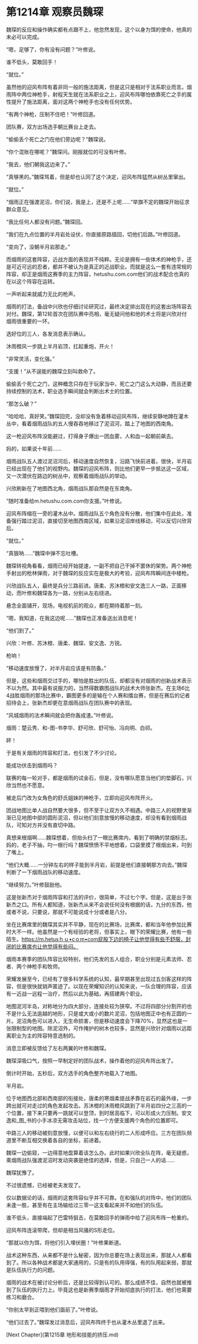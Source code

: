 # 第1214章 观察员魏琛

魏琛的反应和操作确实都有点跟不上，他忽然发现，这个以身为饵的使命，他真的未必可以完成。

“嗯，足够了，你有没有问题？”叶修说。

谁不低头，莫敢回手！

“就位。”

虽然他的迎风布阵有着非同一般的施法距离，但是这只是相对于法系职业而言。烟雨阵中两位神枪手，射程天生就在法系职业之上，迎风布阵哪怕依靠死亡之手的属性提升了施法距离，面对这两个神枪手也没有任何优势。

“有两个神枪，压制不住吧！”叶修回道。

团队赛，双方出场选手朝比赛台上走去。

“偷偷丢个死亡之门在他们旁边呢？”魏琛说。

“你个混账在哪呢？”魏琛问。刚报就位的可没有叶修。

“我去，他们朝我这边来了。”

“真够黑的。”魏琛骂着，但是却也认同了这个决定，迎风布阵猛然从树丛里窜出。

“就位。”

“烟雨正在强渡泥沼，你们说，我是上，还是不上呢……”举旗不定的魏琛开始征求群众意见。

“我比任何人都没有问题。”魏琛回。

“我们在九点位置的半月岩处设伏，你直接原路插回，切他们后路。”叶修回道。

“变向了，没朝半月岩那走。”

而烟雨的这套阵容，近战方面的表现并不纯粹。无论是拥有一些体术的神枪手，还是可近可远的忍者，都并不被认为是真正的近战职业。而就是这么一套有违常规的阵容，却正是烟雨这赛季的主力阵容，hetushu.com.com他们的战术配合也真的在以这个阵容在运转。

一声听起来就威力无比的枪声。

烟雨的打法，备战中兴欣也仔细讨论研究过，最终决定排出现在的这套出场阵容去对付。魏琛，第12轮首次在团队赛中亮相，毫无疑问他和他的术士将是兴欣对付烟雨很重要的一环。

选好位的三人，各发消息表示确认。

沐雨橙风一步跳上半月岩顶，扛起重炮，开火！

“非常灵活，变化强。”

“支援！”从不逞能的魏琛立刻叫救命了。

偷偷丢个死亡之门，这种概念只存在于玩家当中，死亡之门这么大动静，而且还要持续控制的法术，职业选手瞬间就会判断出术士的位置。

“那怎么破？”

“哈哈哈，真好笑。”魏琛回完，没却没有急着移动迎风布阵，继续安静地蹲在灌木丛中，看着烟雨战队的五人慢吞吞地移过了泥沼河，踏上了地图的西南角。

这一枪迎风布阵没能避过，打得身子爆出一团血雾，人和血一起朝前飙去。

妈的，如果说十年前……

烟雨战队五人渡过泥沼河后，移动速度自然恢复，沿路飞快前进着。很快，半月岩已经出现在了他们的视野内。魏琛的迎风布阵，则比他们更早一步抵达这一区域，又一次潜伏在路边的树丛中，观察着烟雨战队的举动。

兴欣刷新在了地图西北角，烟雨战队那自然是在东南角。

“随时准备给m.hetushu.com.com你支援。”叶修说。

迎风布阵缩在一旁的灌木丛中。烟雨战队五个角色没有分散，他们集中在此处，准备强行踏过泥沼，直接切至地图西南区域，如果沿泥沼岸线移动，可以反切兴欣背后。

“就位。”

“真狠呐……”魏琛中弹不忘吐槽。

魏琛转视角看看，烟雨已经开始提速，一副不把自己干掉不罢休的架势。两个神枪手射出的枪林弹雨，对于魏琛的反应实在是极大的考验，迎风布阵瞬间连中楼枪。

兴欣战队五人，最终是兵分三路前进。唐柔、苏沐橙和安文逸三人一路，正面移动，而叶修和魏琛各为一路，分别从左右绕进。

悬念全面铺开，现场，电视机前的观众，都在期待着那一刻。

“嗯，我知道，在我这边呢……”魏琛也正准备送出消息呢！

“他们到了。”

兴欣：叶修、苏沐橙、唐柔、魏琛、安文逸、方锐。

枪响！

“移动速度放慢了，对半月岩应该是有防备。”

但是，这些和烟雨交过手的，哪怕是胜出的队伍，却都没有对烟雨的创新战术表示不以为然。其中最有说服力的，当然得数霸图战队的战术大师张新杰。在主场6比4战胜烟雨的那场比赛中，霸图更多的是输在个人赛和擂台赛，但是在赛后的记者招待会上，张新杰却更在意烟雨战队在团队赛中的表现。

“风城烟雨的法术瞬间就会把你轰成渣。”叶修说。

烟雨：楚云秀、和-图-书李华、舒可欣、舒可怡、冯向明、白祁。

砰！

于是有关烟雨的阵容和打法，也引发了不少讨论。

能成功伏击到烟雨吗？

联赛的每一轮对手，都是烟雨的试金石，但是，没有哪队愿意当他们的垫脚石，兴欣当然也不愿意。

被走后门改为女角色的舒氏姐妹的神枪手，立即向迎风布阵开火。

团战地图比单人战自然要大很多，但不至于让双方久不相遇。中路三人的视野里渐渐已见地图中部的圆形泥沼，但以他们刻意放慢的移动速度，却没有看到烟雨战队，可知对方并没有直切中路。

真想来根烟啊……魏琛想着，但抬头扫了一眼比赛席内，看到了明确的禁烟标志。妈的，老子不抽，叼一根行吗？魏琛愤愤不平地想着，口袋里摸了根烟出来，叼到了嘴上。

“他们大概……一分钟左右的样子能到半月岩，前提是他们直接朝那方向去。”魏琛判断了一下烟雨战队的移动速度。

“继续努力。”叶修鼓励他。

这是张新杰对于烟雨阵容和打法的评价，很简单，不过七个字。但是，这是出于张新杰之口。所有人都知道，张新杰从来不会说任何没有根据的话，九分的东西，他或者不说，只要说，那就不可能说成十分或者是八分。

坐在比赛席里的魏琛其实并不平静，现在的比赛场，比赛席，都和当年他参加比赛时大不一样。他虽然是一个有经验的老将，但事实上，眼下的荣耀比赛，他有一些陌生。https://m.hetusｈｕ•cｏm•com屁股下边的椅子让他觉得有些不舒服，封闭的比赛席也让他觉得有些闷。

烟雨本赛季的团队阵容比较特别，他们先发的五人组合，职业分别是元素法师、忍者、两个神枪手和牧师。

荣耀发展至今，已经有了很多科学系统的认知，最早期甚至出现过五剑客这样的阵容，但是很快就销声匿迹了。以现在荣耀知识的认知来说，一队合理的阵容，应该有一近战一远程一治疗，然后以此为基础，再搭建两个职业。

地图泥河半岛，对称地分为四大部分，连接处较为狭窄。不过将四部分分割开的也不是什么无法逾越的地形，只是或大或小的数片泥沼，包括地图正中也有正圆的一片。泥沼角色可以进入，无生命损害，但是移动速度会下降70%，显然这也是一张限制型的地图。除泥沼外，可作掩护的树木也较多，显然是兴欣针对烟雨以远距离职业为主的阵容特意选制的。

消息立即被反馈给了左右两翼的叶修和魏琛。

魏琛深吸口气，按照一早制定好的团队战术，操作着他的迎风布阵出发了。

倒计时开始，五秒后，双方选手的角色整齐地载入了地图。

半月岩。

位于地图西北部和西南部的衔接处，唐柔的寒烟柔提战矛靠在岩石的最外缘，一步跨出就可对走过的角色发起攻击。苏沐橙的沐雨橙风跳到了半月岩四分之三高的一个位置，接下来只要再一跳就可以登顶，到时居高临下，可以形成火力压制。安文逸和_图_书的小手冰凉无需攻击站位，找一个方便支援两个角色的位置即可。

中路三人的移动被刻意放慢，以便可以和左右绕行的二人形成呼应。三方在团队频道里不断互相交换着各自的坐标，前进着。

魏琛一边偷窥，一边得意地盘算着该怎么办。此时如果兴欣全队在阵，毫无疑惑，乘烟雨战队强渡泥沼时发动突袭是绝佳的选择，但是，只自己一人的话……

魏琛犹豫了。

不过很遗憾，已经被老夫发现了。

仅以数据论的话，烟雨的这套阵容似乎并不可靠。在和强队的对阵中，他们的团队未逢一胜，甚至有在主场输给过三零一这支看起来并不如他们的队伍。

谁不低头，直接端起了巴雷特狙击，在莫敢回手的弹雨中给了迎风布阵一枪重的。

迎风布阵连滚带爬，但却是相当风骚的S形走位。

“那就以你为饵，将他们引入埋伏圈！”叶修果断道。

战术这种东西，从来都不是什么秘密，因为你总要在场上表现出来，那就人人都看到了。所以各种战术都是大家通用的，只是有的队用得强，有的队用起来弱，那就是队伍执行力的问题。

烟雨的战术在被讨论分析后，还是比较得到认可的。那么成绩不佳，自然也就被推到了队伍的执行力上。毕竟这也是新赛季烟雨才开始彻底执行的打法，他们也需要练习和磨合。

“你别太早到正喂到他们面前了。”叶修说。

“他们过去了。”魏琛发过消息后，迎风布阵终于也从灌木丛里退了出来。



[Next Chapter](第1215章 地形和技能的挤压.md)
